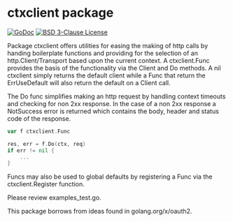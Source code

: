 # ctxclient package

[![GoDoc](https://img.shields.io/badge/godoc-reference-blue.svg)](https://godoc.org/github.com/jfcote87/ctxclient)
[![BSD 3-Clause License](https://img.shields.io/badge/license-bsd%203--clause-blue.svg)](https://github.com/jfcote87/ctxclient/blob/master/LICENSE)

Package ctxclient offers utilities for easing the making of http calls by handing boilerplate functions
and providing for the selection of an http.Client/Transport based upon the current context.  A ctxclient.Func
provides the basis of the functionality via the Client and Do methods.  A nil ctxclient simply returns the default
client while a Func that return the ErrUseDefault will also return the default on a Client call.

The Do func simplifies making an http request by handling context timeouts and checking for non 2xx response.  In the
case of a non 2xx response a NotSuccess error is returned which contains the body, header and status code of the response.

```go
var f ctxclient.Func

res, err = f.Do(ctx, req)
if err != nil {
    ...
}
```

Funcs may also be used to global defaults by registering a Func via the ctxclient.Register function.

Please review examples_test.go.

This package borrows from ideas found in
golang.org/x/oauth2.
